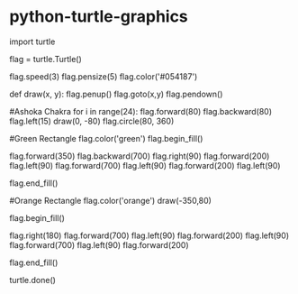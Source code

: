 # python-turtle-graphics

import turtle

flag = turtle.Turtle()

flag.speed(3)
flag.pensize(5)
flag.color('#054187')

def draw(x, y):
    flag.penup()
    flag.goto(x,y)
    flag.pendown()


#Ashoka Chakra
for i in range(24):
    flag.forward(80)
    flag.backward(80)
    flag.left(15)
draw(0, -80)
flag.circle(80, 360)


#Green Rectangle
flag.color('green')
flag.begin_fill()

flag.forward(350)
flag.backward(700)
flag.right(90)
flag.forward(200)
flag.left(90)
flag.forward(700)
flag.left(90)
flag.forward(200)
flag.left(90)

flag.end_fill()


#Orange Rectangle
flag.color('orange')
draw(-350,80)

flag.begin_fill()

flag.right(180)
flag.forward(700)
flag.left(90)
flag.forward(200)
flag.left(90)
flag.forward(700)
flag.left(90)
flag.forward(200)

flag.end_fill()

turtle.done() 

